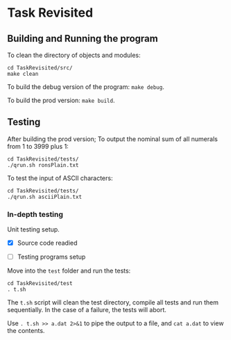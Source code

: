 # Task Revisited

## Building and Running the program

To clean the directory of objects and modules:

```
cd TaskRevisited/src/
make clean
```

To build the debug version of the program: `make debug`.

To build the prod version: `make build`.

## Testing

After building the prod version;
To output the nominal sum of all numerals from 1 to 3999 plus 1:

```
cd TaskRevisited/tests/
./qrun.sh ronsPlain.txt
```

To test the input of ASCII characters:

```
cd TaskRevisited/tests/
./qrun.sh asciiPlain.txt
```

### In-depth testing

Unit testing setup.

- [x] Source code readied

- [ ] Testing programs setup

Move into the `test` folder and run the tests:

```
cd TaskRevisited/test
. t.sh
```

The `t.sh` script will clean the test directory, compile all tests and run them sequentially. In the case of a failure, the tests will abort.

Use `. t.sh >> a.dat 2>&1` to pipe the output to a file, and `cat a.dat` to view the contents.